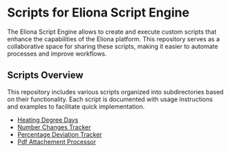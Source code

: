 # Scripts for Eliona Script Engine

The Eliona Script Engine allows to create and execute custom scripts that enhance the capabilities of the Eliona platform. This repository serves as a collaborative space for sharing these scripts, making it easier to automate processes and improve workflows.

## Scripts Overview
This repository includes various scripts organized into subdirectories based on their functionality. Each script is documented with usage instructions and examples to facilitate quick implementation.

- [Heating Degree Days](./heating_degree_days)
- [Number Changes Tracker](./number_changes_tracker)
- [Percentage Deviation Tracker](./percentage_deviation_tracker)
- [Pdf Attachement Processor](./pdf_attachement_processor)
